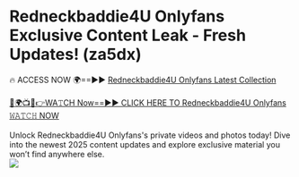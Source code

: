 # Redneckbaddie4U Onlyfans Exclusive Content Leak - Fresh Updates! (za5dx)

🔥 ACCESS NOW 🌍==►► <a href="https://tinyurl.com/kvy9nzfs" rel="nofollow">Redneckbaddie4U Onlyfans Latest Collection</a>
<br><br>
[🔴🌍📺📱👉WA𝚃CH Now==►► CLICK HERE TO Redneckbaddie4U Onlyfans 𝚆𝙰𝚃𝙲𝙷 NOW](https://tinyurl.com/kvy9nzfs)
<br><br>
Unlock Redneckbaddie4U Onlyfans's private videos and photos today! Dive into the newest 2025 content updates and explore exclusive material you won’t find anywhere else.
<br>
<a href="https://tinyurl.com/kvy9nzfs" rel="nofollow" data-target="animated-image.originalLink"><img src="https://camo.githubusercontent.com/8a4f000d20f83aca3bf7ec5f350d767afa0574a8a352519fd8cfa583a6f93a33/68747470733a2f2f692e696d6775722e636f6d2f644a486b345a712e676966" data-canonical-src="https://i.imgur.com/dJHk4Zq.gif" style="max-width: 100%; display: inline-block;" data-target="animated-image.originalImage"></a>
<br>

